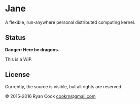 # Jane

A flexible, run-anywhere personal distributed computing kernel.

## Status

**Danger: Here be dragons.**

This is a WIP.

## License

Currently, the source is visible, but all rights are reserved.

&copy; 2015-2016 Ryan Cook cookrn@gmail.com
